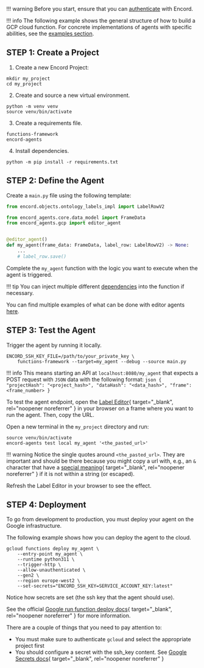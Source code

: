 !!! warning
    Before you start, ensure that you can [authenticate](../authentication.md) with Encord.

!!! info
    The following example shows the general structure of how to build a GCP cloud function.
    For concrete implementations of agents with specific abilities, see the [examples section](./examples/index.md).

## STEP 1: Create a Project

1. Create a new Encord Project:

```shell
mkdir my_project
cd my_project
```

2. Create and source a new virtual environment.

```
python -m venv venv
source venv/bin/activate
```

3. Create a requirements file.

```requirements title="requirements.txt"
functions-framework
encord-agents
```

4. Install dependencies.  

```shell
python -m pip install -r requirements.txt
```

## STEP 2: Define the Agent

Create a `main.py` file using the following template:

```python title="main.py"
from encord.objects.ontology_labels_impl import LabelRowV2

from encord_agents.core.data_model import FrameData
from encord_agents.gcp import editor_agent


@editor_agent()
def my_agent(frame_data: FrameData, label_row: LabelRowV2) -> None:
    ...
    # label_row.save()
```

Complete the `my_agent` function with the logic you want to execute when the agent is triggered.

!!! tip
    You can inject multiple different [dependencies](../reference/editor_agents/#encord_agents.gcp.dependencies) into the function if necessary.

You can find multiple examples of what can be done with editor agents [here](/editor_agents/examples).

## STEP 3: Test the Agent

Trigger the agent by running it locally.

```shell
ENCORD_SSH_KEY_FILE=/path/to/your_private_key \
    functions-framework --target=my_agent --debug --source main.py
```

!!! info
    This means starting an API at `localhost:8080/my_agent` that expects a POST request with `JSON` data with the following format:
    ```json
    {
        "projectHash": "<project_hash>",
        "dataHash": "<data_hash>",
        "frame": <frame_number>
    }
    ```

To test the agent endpoint, open the [Label Editor](https://docs.encord.com/platform-documentation/Annotate/annotate-label-editor){ target="\_blank", rel="noopener noreferrer" } in your browser on a frame where you want to run the agent. Then, copy the URL.

Open a new terminal in the `my_project` directory and run:

```shell
source venv/bin/activate
encord-agents test local my_agent '<the_pasted_url>'
```

!!! warning
    Notice the single quotes around `<the_pasted_url>`. They are important and should be there because you might copy a url with, e.g., an `&` character that have a [special meaning](https://www.howtogeek.com/439199/15-special-characters-you-need-to-know-for-bash/#amp-background-process){ target="_blank", rel="noopener noreferrer" } if it is not within a string (or escaped).

Refresh the Label Editor in your browser to see the effect.

## STEP 4: Deployment

To go from development to production, you must deploy your agent on the Google infrastructure.

The following example shows how you can deploy the agent to the cloud.

```shell
gcloud functions deploy my_agent \
    --entry-point my_agent \
    --runtime python311 \
    --trigger-http \
    --allow-unauthenticated \
    --gen2 \
    --region europe-west2 \
    --set-secrets="ENCORD_SSH_KEY=SERVICE_ACCOUNT_KEY:latest"
```

Notice how secrets are set (the ssh key that the agent should use).

See the official [Google run function deploy docs](https://cloud.google.com/functions/docs/create-deploy-gcloud){ target="\_blank", rel="noopener noreferrer" } for more information.

There are a couple of things that you need to pay attention to:

* You must make sure to authenticate `gcloud` and select the appropriate project first
* You should configure a secret with the ssh_key content. See [Google Secrets docs](https://cloud.google.com/functions/docs/configuring/secrets){ target="\_blank", rel="noopener noreferrer" }


